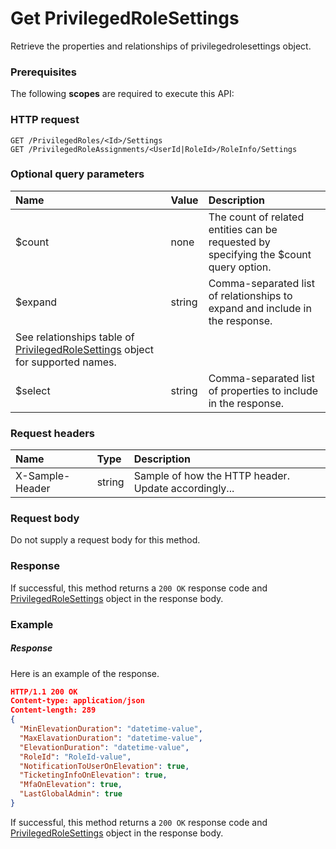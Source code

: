 # Get PrivilegedRoleSettings

Retrieve the properties and relationships of privilegedrolesettings object.
### Prerequisites
The following **scopes** are required to execute this API: 
### HTTP request
<!-- { "blockType": "ignored" } -->
```http
GET /PrivilegedRoles/<Id>/Settings
GET /PrivilegedRoleAssignments/<UserId|RoleId>/RoleInfo/Settings
```
### Optional query parameters
|Name|Value|Description|
|:---------------|:--------|:-------|
|$count|none|The count of related entities can be requested by specifying the $count query option.|
|$expand|string|Comma-separated list of relationships to expand and include in the response. 
See relationships table of [PrivilegedRoleSettings](../resources/privilegedrolesettings.md) object for supported names. |
|$select|string|Comma-separated list of properties to include in the response.|

### Request headers
| Name       | Type | Description|
|:-----------|:------|:----------|
| X-Sample-Header  | string  | Sample of how the HTTP header. Update accordingly...|

### Request body
Do not supply a request body for this method.
### Response
If successful, this method returns a `200 OK` response code and [PrivilegedRoleSettings](../resources/privilegedrolesettings.md) object in the response body.
### Example
##### Response
Here is an example of the response.
<!-- {
  "blockType": "response",
  "truncated": false,
  "@odata.type": "privilegedrolesettings"
} -->
```json
HTTP/1.1 200 OK
Content-type: application/json
Content-length: 289
{
  "MinElevationDuration": "datetime-value",
  "MaxElavationDuration": "datetime-value",
  "ElevationDuration": "datetime-value",
  "RoleId": "RoleId-value",
  "NotificationToUserOnElevation": true,
  "TicketingInfoOnElevation": true,
  "MfaOnElevation": true,
  "LastGlobalAdmin": true
}
```
If successful, this method returns a `200 OK` response code and [PrivilegedRoleSettings](../resources/privilegedrolesettings.md) object in the response body.

<!-- uuid: cdd29544-fc0c-437d-992d-60835fe5eae5
2015-10-16 09:34:59 UTC -->
<!-- {
  "type": "#page.annotation",
  "description": "Get PrivilegedRoleSettings",
  "keywords": "",
  "section": "documentation",
  "tocPath": ""
}-->